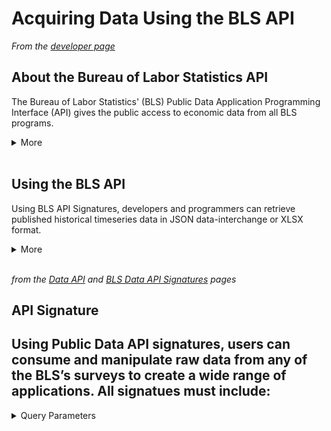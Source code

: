 # Acquiring Data Using the BLS API
*From the [developer page](https://www.bls.gov/developers/home.htm)*<br>
## About the Bureau of Labor Statistics API
The Bureau of Labor Statistics' (BLS) Public Data Application Programming Interface (API) gives the public access to economic data from all BLS programs. 
<details>
  <summary>More</summary>The BLS Public Data API is currently available in two versions. Version 2.0 requires
  <a href='https://data.bls.gov/registrationEngine/'>registration</a>
   and allows users to access more data more frequently. Users may add calculations and annual averages to requests, and series description information is available for many BLS surveys. Version 1.0 is a more limited API that does not require registration and is open for public use.
 </details>
<br>

## Using the BLS API
 Using BLS API Signatures, developers and programmers can retrieve published historical timeseries data in JSON data-interchange or XLSX format. 
 <details>
    <summary>More</summary>
 The BLS Public API utilizes two HTTP request-response mechanisms to retrieve data: GET and POST. 
 <ul>
    <li>GET requests data from a specified source. <li>POST submits data to a specified resource to be processed. 
</ul>
The BLS Public Data API uses GET to request a single piece of information and POST for all other requests.
 </details>
 <br>

 *from the [Data API](https://www.bls.gov/bls/api_features.htm) and [BLS Data API Signatures](https://www.bls.gov/developers/api_signature_v2.htm#latest) pages*
 ## API Signature
 Using Public Data API signatures, users can consume and manipulate raw data from any of the BLS’s surveys to create a wide range of applications. All signatues must include:
 - 
 
<details>
 <summary>Query Parameters</summary>

Parameter | Description | Optional
 :-- | :-- | :--
`registrationkey` | 
`startyear`
`endyear`
`calculations`
`annualaverage`
`catalog`
`aspects`

 </details>


